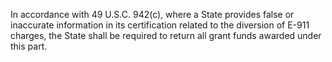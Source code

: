 In accordance with 49 U.S.C. 942(c), where a State provides false or inaccurate information in its certification related to the diversion of E-911 charges, the State shall be required to return all grant funds awarded under this part.

